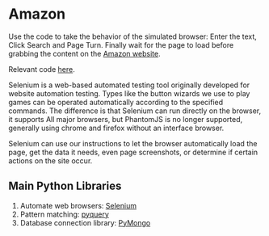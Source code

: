 # Amazon
Use the code to take the behavior of the simulated browser: Enter the text, Click Search and Page Turn. Finally wait for the page to load before grabbing the content on the [Amazon website](https://www.amazon.com/).

Relevant code [here](./Spider.py).

Selenium is a web-based automated testing tool originally developed for website automation testing. Types like the button wizards we use to play games can be operated automatically according to the specified commands. The difference is that Selenium can run directly on the browser, it supports All major browsers, but PhantomJS is no longer supported, generally using chrome and firefox without an interface browser.

Selenium can use our instructions to let the browser automatically load the page, get the data it needs, even page screenshots, or determine if certain actions on the site occur.
## Main Python Libraries
1. Automate web browsers: [Selenium](https://github.com/SeleniumHQ/selenium)
3. Pattern matching: [pyquery](https://github.com/gawel/pyquery)
4. Database connection library: [PyMongo](https://api.mongodb.com/python/current/)